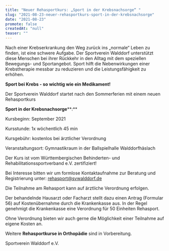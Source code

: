 ```yaml
---
title: "Neuer Rehasportkurs: „Sport in der Krebsnachsorge“ "
slug: "2021-08-23-neuer-rehasportkurs-sport-in-der-krebsnachsorge"
date: "2021-08-23"
promote: false
createdAt: "null"
teaser: ""
---
```

Nach einer Krebserkrankung den Weg zurück ins „normale“ Leben zu finden, ist eine schwere Aufgabe. Der Sportverein Walddorf unterstützt diese Menschen bei ihrer Rückkehr in den Alltag mit dem speziellen Bewegungs- und Sportangebot. Sport hilft die Nebenwirkungen einer Krebstherapie messbar zu reduzieren und die Leistungsfähigkeit zu erhöhen.


**Sport bei Krebs - so wichtig wie ein Medikament!**



Der Sportverein Walddorf startet nach den Sommerferien mit einem neuen Rehasportkurs


**Sport in der Krebsnachsorge****:**


Kursbeginn:             September 2021


Kursstunde:             1x wöchentlich 45 min


Kursgebühr:             kostenlos bei ärztlicher Verordnung


Veranstaltungsort:   Gymnastikraum in der Ballspielhalle Walddorfhäslach



Der Kurs ist vom Württembergischen Behinderten- und Rehabilitationssportverband e.V. zertifiziert!


Bei Interesse bitten wir um formlose Kontaktaufnahme zur Beratung und Registrierung unter: <a href="mailto:rehasport@svwalddorf.de">rehasport@svwalddorf.de</a>


Die Teilnahme am Rehasport kann auf ärztliche Verordnung erfolgen.


Der behandelnde Hausarzt oder Facharzt stellt dazu einen Antrag (Formular 56) auf Kostenübernahme durch die Krankenkasse aus. In der Regel genehmigt die Krankenkasse eine Verordnung für 50 Einheiten Rehasport.


Ohne Verordnung bieten wir auch gerne die Möglichkeit einer Teilnahme auf eigene Kosten an.


Weitere **Rehasportkurse in Orthopädie** sind in Vorbereitung.


Sportverein Walddorf e.V.
